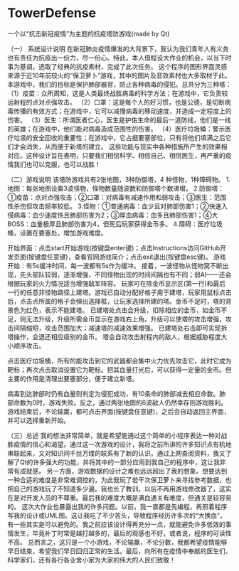 # TowerDefense
一个以“抗击新冠疫情”为主题的抗疫塔防游戏(made by Qt)


（一）	系统设计说明
在新冠肺炎疫情爆发的大背景下，我认为我们青年人有义务也有责任为抗疫出一份力，尽一份心。特此，本人借程设大作业的机会，以当下时事为基调，选取了经典的抗疫素材，完成了此次任务。
这个程序的图形界面灵感来源于近10年前较火的“保卫萝卜”游戏，其中的图片及音效素材也大多取材于此。
本游戏中，我们的目标是保护肺部器官，防止各种病毒的侵犯。总共分为三种塔：
（1）疫苗：众所周知，这是人类最终战胜病毒的科学方法；在游戏中，它负责较远射程的点对点强攻击。
（2）口罩：这是每个人的好习惯，也是公德，是切断病毒传播的有效方式；在游戏中，它可以减慢病毒的移动速度，并造成一定程度上的伤害。
（3）医生：所谓医者仁心，医生是护佑生命的最后一道防线，他们是一线的英雄；在游戏中，他们能对病毒造成范围性的伤害。
（4）医疗垃圾桶：警示医疗垃圾的安全回收的重要性；在游戏中，它占据要塞部位，只有将他们填满之后它们才会消失，从而便于新塔的建立。
这些功能与现实中各种措施所产生的效果相对应。这种设计旨在表明，只要我们相信科学、相信自己、相信医生，再严重的疫情我们也可以克服，也可以战胜！


（二）游戏说明
该塔防游戏共有2张地图，3种防御塔，4 种怪物，1种障碍物。
    1.地图：每张地图设置3波怪物，怪物数量随波数和防御塔个数递增。
    2.防御塔：①疫苗：点对点强攻击；②口罩：对病毒有减速作用和弱攻击；③医生：范围性杀伤但攻击频率较低。
    3.怪物：①普通病毒：血少且对肺部伤害1；②快速入侵病毒：血少速度快且肺部伤害为2；③厚血病毒：血多且肺部伤害1；④大BOSS：血量极厚且肺部伤害为4，但死后玩家获得金币多。
    4.障碍：医疗垃圾桶，设置在要塞处，增加游戏难度。

开始界面：点击start开始游戏(按键盘enter键)；点击Instructions访问GitHub开发页面(按键盘任意键)，查看官网游戏简介；点击exit退出(按键盘esc键)。
游戏开始：有5s缓冲时间，每一波都有5s作为缓冲。
接着，一波怪物从怪物窝不断出现，先头部队较弱，逐渐增强，不同怪物出现的时间间隔也有不同；弱AI——还会根据玩家的火力情况适当增强敌军阵容。
玩家可在除金币显示区(第一行)和最后一行的任意非怪物路径上建塔。游戏已自动分配好格子用于建塔，玩家用鼠标点击后，点击点所属的格子会弹出选择框，让玩家选择所建的塔。金币不足时，塔的背景色为红色，表示不能建塔。
已建塔处点击会升级，扣除相应的金币，如金币不足，则无法升级，升级所需金币显示在游戏右上角。升级可以使塔的攻击增强，攻击间隔缩短，攻击范围加大；减速塔的减速效果增强。
已建塔处右击即可实现拆塔操作，会退还相应级别的金币。
塔会自动攻击射程内的敌人，根据威胁程度大小顺序攻击。

点击医疗垃圾桶，所有的能攻击到它的武器都会集中火力优先攻击它，此时它成为靶标；再次点击取消设置它为靶标。把其血量打光后，可以获得一定量的金币。但主要的作用是清理出要塞部分，便于建立新塔。

病毒到达肺部时仍有血量则判定为侵犯成功，有10条命的肺部减去相应命数。肺部命数为0时，游戏失败。反之，通过两张地图的6波敌人仍然幸存则游戏胜利。
游戏结束后，不论输赢，都可点击界面(按键盘任意键)，之后会自动返回主界面，并可以选择重新开始。


（三）总述
我的想法非常简单，就是希望能通过这个简单的小程序表达一种对战胜疫情的信心和渴望。通过这一次游戏的设计，我将之前所讲的许多知识点有机地串联起来，又对知识间千丝万缕的联系有了新的认识。通过上网查阅资料，我又了解了Qt的许多强大的功能，并将其中的一部分应用到我自己的程序中，这让我非常有成就感。
另一方面，游戏数据的设计之难也远远超出了我的想象。想要达到一种合适的难度是非常难调控的，为此我玩了若干次保卫萝卜来寻找参考数据，也把自己的游戏玩了不知道多少遍。我也长了教训，以后不再用游戏修改器了，这实在是对开发人员的不尊重。最后我的难度大概是满血通关有难度，但通关是较容易的。
这次大作业也暴露出我的许多问题。以前，我一直都是先编程，再照着程序写我的设计或UML图。这让我吃了不少苦头，导致程序经历许多次的“大换血”，有一些其实是可以避免的。我之前应该设计得再充分一点，就能避免许多低效的事情发生，毕竟补丁时常是越打越多的，最后的观感也不好，或者说，程序的可读性不高。
总而言之，这只是一个小游戏，不论输赢，不论分数，我都希望疫情能够早日结束，希望我们早日回归正常的生活。最后，向所有在疫情中奉献的医生们、科学家们，还有各行各业舍小家为大家的伟大的人民们致敬！


